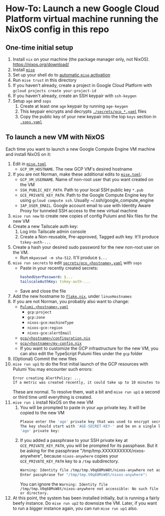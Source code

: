 # How-To: Launch a new Google Cloud Platform virtual machine running the NixOS config in this repo

## One-time initial setup

1. Install `nix` on your machine (the package manager only, not NixOS). <https://nixos.org/download/>
1. Install [`mise`](https://github.com/jdx/mise)
1. Set up your shell do to [automatic `mise` activation](https://mise.jdx.dev/installing-mise.html#shells)
1. Run `mise trust` in this directory
1. If you haven't already, create a project in Google Cloud Platform with `gcloud projects create your-project-id`
1. If you haven't already, create an SSH keypair with `ssh-keygen`
1. Setup `age` and `sops`
    1. Create at least one `age` keypair by running `age-keygen`
    1. This keypair encrypts and decrypts [`./secrets/gcp_*.yaml`](./secrets/) files
    1. Copy the public key of your new keypair into the top `keys` section in [`.sops.yaml`](./.sops.yaml)

## To launch a new VM with NixOS

Each time you want to launch a new Google Compute Engine VM machine and install NixOS on it:

1. Edit in [`mise.toml`](./mise.toml)
    - `GCP_VM_HOSTNAME`. The new GCP VM's desired hostname
1. If you are not Norman, make these additional edits to [`mise.toml`](./mise.toml):
    - `GCP_VM_USERNAME`. Name of non-root user that you want created on the VM
    - `SSH_PUBLIC_KEY_PATH`. Path to your local SSH public key `*.pub`
    - `GCE_PRIVATE_KEY_PATH`. Path to the Google Compute Engine key for using `gcloud compute ssh`. Usually ~/.ssh/google_compute_engine
    - `IAP_USER_EMAIL`. Google account email to use with Identity Aware Proxy for tunneled SSH access to the new virtual machine
1. `mise run new` to create new copies of config Pulumi and Nix files for the new VM
1. Create a new Tailscale auth key:
    1. Log into Tailscale admin console
    1. Create a Non-reusable, Pre-approved, Tagged auth key. It'll produce `tskey-auth-...`
1. Create a hash your desired sudo password for the new non-root user on the VM.
    - Run `mkpasswd -m sha-512`. It'll produce `$...`
1. `mise run secrets` to edit [`secrets/gcp_<hostname>.yaml`](./secrets/) with `sops`
    - Paste in your recently created secrets:
        ```yaml
        hashedUserPassword: $...
        tailscaleAuthKey: tskey-auth-...
        ```
    - Save and close the file
1. Add the new hostname to [`flake.nix`](./flake.nix), under `linuxHostnames`
1. If you are not Norman, you probably also want to change:
    - [`Pulumi.<hostname>.yaml`](./)
        - `gcp:project`
        - `gcp:zone`
        - `nixos-gce:machineType`
        - `nixos-gce:region`
        - `nixos-gce:alertEmail`
    - [`gcp/<hostname>/configuration.nix`](./gcp/)
    - [`gcp/<hostname>/my-config.nix`](./gcp/)
    - If you want to customize the GCP infrastructure for the new VM, you can also edit the TypeScript Pulumi files under the `gcp` folder
1. (Optional) Commit the new files
1. `mise run up1` to do the first initial launch of the GCP resources with Pulumi
    You may encounter such errors:
    ```sh
    Error creating AlertPolicy: ...
    If a metric was created recently, it could take up to 10 minutes to become available. Please try again soon.
    ```
    These are normal. To resolve them, wait a bit and `mise run up1` a second or third time until everything is created.
1. `mise run i` install NixOS on the new VM
    1. You will be prompted to paste in your `age` private key. It will be copied to the new VM
        ```sh
        Please enter the 'age' private key that was used to encrypt secrets/gcp_cork.yaml:
        The key should start with 'AGE-SECRET-KEY-' and be on a single line.
        'age' private key:
        ```
    1. If you added a passphrase to your SSH private key at `GCE_PRIVATE_KEY_PATH`, you will be prompted for its passphase. But it be asking for the passphrase "/tmp/tmp.XXXXXXXXXX/nixos-anywhere", because `nixos-anywhere` copies your `GCE_PRIVATE_KEY_PATH` key to a `/tmp` subdirectory.
        ```sh
        Warning: Identity file /tmp/tmp.V0q68MsW8t/nixos-anywhere not accessible: No such file or directory.
        Enter passphrase for "/tmp/tmp.V0q68MsW8t/nixos-anywhere":
        ```
        You can ignore the `Warning: Identity file /tmp/tmp.V0q68MsW8t/nixos-anywhere not accessible: No such file or directory.`
1. At this point, the system has been installed initially, but is running a fairly beefy instance. Do `mise run up2` to downsize the VM. Later, if you want to run a bigger instance again, you can run `mise run up1` also.
